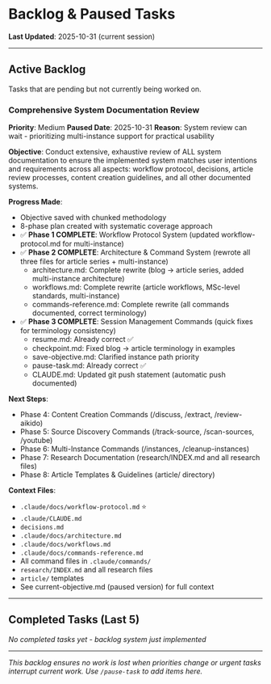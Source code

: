 # Backlog & Paused Tasks

**Last Updated**: 2025-10-31 (current session)

---

## Active Backlog

Tasks that are pending but not currently being worked on.

### Comprehensive System Documentation Review
**Priority**: Medium
**Paused Date**: 2025-10-31
**Reason**: System review can wait - prioritizing multi-instance support for practical usability

**Objective**: Conduct extensive, exhaustive review of ALL system documentation to ensure the implemented system matches user intentions and requirements across all aspects: workflow protocol, decisions, article review processes, content creation guidelines, and all other documented systems.

**Progress Made**:
- Objective saved with chunked methodology
- 8-phase plan created with systematic coverage approach
- ✅ **Phase 1 COMPLETE**: Workflow Protocol System (updated workflow-protocol.md for multi-instance)
- ✅ **Phase 2 COMPLETE**: Architecture & Command System (rewrote all three files for article series + multi-instance)
  - architecture.md: Complete rewrite (blog → article series, added multi-instance architecture)
  - workflows.md: Complete rewrite (article workflows, MSc-level standards, multi-instance)
  - commands-reference.md: Complete rewrite (all commands documented, correct terminology)
- ✅ **Phase 3 COMPLETE**: Session Management Commands (quick fixes for terminology consistency)
  - resume.md: Already correct ✅
  - checkpoint.md: Fixed blog → article terminology in examples
  - save-objective.md: Clarified instance path priority
  - pause-task.md: Already correct ✅
  - CLAUDE.md: Updated git push statement (automatic push documented)

**Next Steps**:
- Phase 4: Content Creation Commands (/discuss, /extract, /review-aikido)
- Phase 5: Source Discovery Commands (/track-source, /scan-sources, /youtube)
- Phase 6: Multi-Instance Commands (/instances, /cleanup-instances)
- Phase 7: Research Documentation (research/INDEX.md and all research files)
- Phase 8: Article Templates & Guidelines (article/ directory)

**Context Files**:
- `.claude/docs/workflow-protocol.md` ⭐
- `.claude/CLAUDE.md`
- `decisions.md`
- `.claude/docs/architecture.md`
- `.claude/docs/workflows.md`
- `.claude/docs/commands-reference.md`
- All command files in `.claude/commands/`
- `research/INDEX.md` and all research files
- `article/` templates
- See current-objective.md (paused version) for full context

---

## Completed Tasks (Last 5)

*No completed tasks yet - backlog system just implemented*

---

*This backlog ensures no work is lost when priorities change or urgent tasks interrupt current work. Use `/pause-task` to add items here.*
